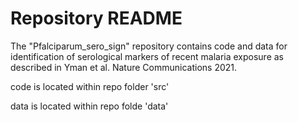 # Repository README

The "Pfalciparum_sero_sign" repository contains code and data for identification of serological markers of recent malaria exposure as described in 
Yman et al. Nature Communications 2021.

code is located within repo folder 'src'

data is located within repo folde 'data'
